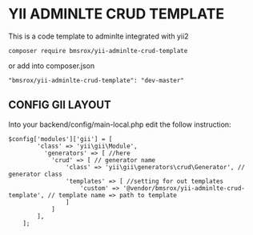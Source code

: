 YII ADMINLTE CRUD TEMPLATE
==========================

This is a code template to adminlte integrated with yii2

    composer require bmsrox/yii-adminlte-crud-template

or add into composer.json

    "bmsrox/yii-adminlte-crud-template": "dev-master"
    
## CONFIG GII LAYOUT

Into your backend/config/main-local.php edit the follow instruction:

```````
$config['modules']['gii'] = [
        'class' => 'yii\gii\Module',
          'generators' => [ //here
            'crud' => [ // generator name
                'class' => 'yii\gii\generators\crud\Generator', // generator class
                'templates' => [ //setting for out templates
                    'custom' => '@vendor/bmsrox/yii-adminlte-crud-template', // template name => path to template
                ]
            ]
        ],
    ];
```````

